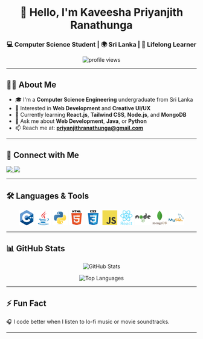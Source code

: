 <h1 align="center">👋 Hello, I'm Kaveesha Priyanjith Ranathunga</h1>
<h3 align="center">💻 Computer Science Student | 🌍 Sri Lanka | 🌱 Lifelong Learner</h3>

<p align="center">
  <img src="https://komarev.com/ghpvc/?username=KaveeRanathunga&label=Profile%20views&color=0e75b6&style=for-the-badge" alt="profile views" />
</p>

---

## 🧑‍💻 About Me

- 🎓 I'm a **Computer Science Engineering** undergraduate from Sri Lanka  
- 👀 Interested in **Web Development** and **Creative UI/UX**
- 🌱 Currently learning **React.js**, **Tailwind CSS**, **Node.js**, and **MongoDB**
- 💬 Ask me about **Web Development**, **Java**, or **Python**
- 📫 Reach me at: **priyanjithranathunga@gmail.com**

---

## 🔗 Connect with Me

<p align="left">
  <a href="https://www.linkedin.com/in/kaveesha-ranathunga-62a04a284/" target="_blank">
    <img src="https://img.shields.io/badge/LinkedIn-blue?style=for-the-badge&logo=linkedin&logoColor=white" />
  </a>
  <a href="[https://www.hackerrank.com/kaveesha%20ranathunga](https://www.hackerrank.com/profile/220507H_CSE22)" target="_blank">
    <img src="https://img.shields.io/badge/HackerRank-2EC866?style=for-the-badge&logo=HackerRank&logoColor=white" />
  </a>
</p>

---

## 🛠️ Languages & Tools

<p align="center">
  <img src="https://raw.githubusercontent.com/devicons/devicon/master/icons/cplusplus/cplusplus-original.svg" width="40" height="40" alt="C++"/>
  <img src="https://raw.githubusercontent.com/devicons/devicon/master/icons/java/java-original.svg" width="40" height="40" alt="Java"/>
  <img src="https://raw.githubusercontent.com/devicons/devicon/master/icons/python/python-original.svg" width="40" height="40" alt="Python"/>
  <img src="https://raw.githubusercontent.com/devicons/devicon/master/icons/html5/html5-original-wordmark.svg" width="40" height="40" alt="HTML5"/>
  <img src="https://raw.githubusercontent.com/devicons/devicon/master/icons/css3/css3-original-wordmark.svg" width="40" height="40" alt="CSS3"/>
  <img src="https://raw.githubusercontent.com/devicons/devicon/master/icons/javascript/javascript-original.svg" width="40" height="40" alt="JavaScript"/>
  <img src="https://raw.githubusercontent.com/devicons/devicon/master/icons/react/react-original-wordmark.svg" width="40" height="40" alt="React"/>
  <img src="https://raw.githubusercontent.com/devicons/devicon/master/icons/nodejs/nodejs-original-wordmark.svg" width="40" height="40" alt="Node.js"/>
  <img src="https://raw.githubusercontent.com/devicons/devicon/master/icons/mongodb/mongodb-original-wordmark.svg" width="40" height="40" alt="MongoDB"/>
  <img src="https://raw.githubusercontent.com/devicons/devicon/master/icons/mysql/mysql-original-wordmark.svg" width="40" height="40" alt="MySQL"/>
</p>

---

## 📊 GitHub Stats

<p align="center">
  <img src="https://github-readme-stats.vercel.app/api?username=KaveeRanathunga&show_icons=true&theme=tokyonight" alt="GitHub Stats" />
</p>

<p align="center">
  <img src="https://github-readme-stats.vercel.app/api/top-langs/?username=KaveeRanathunga&layout=compact&theme=tokyonight" alt="Top Languages" />
</p>

---

## ⚡ Fun Fact

🎧 I code better when I listen to lo-fi music or movie soundtracks.

---

<!---
KaveeRanathunga/KaveeRanathunga is a ✨ special ✨ repository because its `README.md` appears on your GitHub profile.
You can click the Preview link to take a look at your changes.
--->
